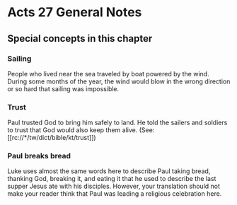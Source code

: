 # Acts 27 General Notes
## Special concepts in this chapter

### Sailing

People who lived near the sea traveled by boat powered by the wind. During some months of the year, the wind would blow in the wrong direction or so hard that sailing was impossible.

### Trust

Paul trusted God to bring him safely to land. He told the sailers and soldiers to trust that God would also keep them alive. (See: [[rc://*/tw/dict/bible/kt/trust]])

### Paul breaks bread

Luke uses almost the same words here to describe Paul taking bread, thanking God, breaking it, and eating it that he used to describe the last supper Jesus ate with his disciples. However, your translation should not make your reader think that Paul was leading a religious celebration here.